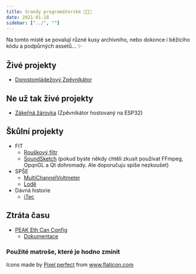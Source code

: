 ```yaml
---
title: Srandy programátorské 👨‍💻🔨
date: 2021-01-18
sidebar: ["../", ""]
---
```

Na tomto místě se povalují různé kusy archivního, nebo dokonce i běžícího kódu a podpůrných assetů... ✨
## Živé projekty
- [Dorostomládežový Zpěvníkátor](https://github.com/OSDVF/Zpevnikator-Vue)

## Ne už tak živé projekty
- [Zákeřná žárovka](https://github.com/OSDVF/InsidiousLight) (Zpěvníkátor hostovaný na ESP32)

## Škůlní projekty
- FIT
    - [Rouškový filtr](https://github.com/OSDVF/ISS-MaskFilter)
    - [SoundSketch](https://github.com/OSDVF/SoundSketch) (pokud byste někdy chtěli zkusit používat FFmpeg, OpqnGL a Qt dohromady. Ale doporučuju spíše nezkoušet)
- SPŠE
    - [MultiChannelVoltmeter](https://dosoftwares.visualstudio.com/MultiChannelVoltmeter)
    - [Lodě](https://github.com/OSDVF/SPSE-Lode)
- Dávná historie
    - [iTec](http://warchcompany.blogspot.com)

## Ztráta času
- [PEAK Eth Can Config](https://github.com/OSDVF/PCanEthConfig)
    - [Dokumentace](https://github.com/OSDVF/PCanEthWiki)

### Použité matroše, které je hodno zmínit
<div>Icons made by <a href="https://www.flaticon.com/authors/pixel-perfect" title="Pixel perfect">Pixel perfect</a> from <a href="https://www.flaticon.com/" title="Flaticon">www.flaticon.com</a></div>